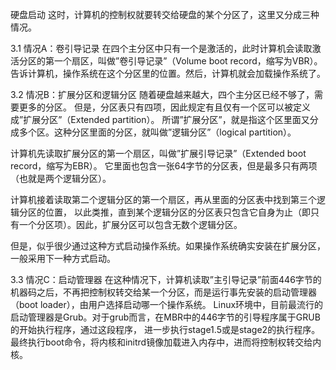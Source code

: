 硬盘启动
这时，计算机的控制权就要转交给硬盘的某个分区了，这里又分成三种情况。

3.1 情况A：卷引导记录
在四个主分区中只有一个是激活的，此时计算机会读取激活分区的第一个扇区，叫做”卷引导记录”（Volume boot record，缩写为VBR）。告诉计算机，操作系统在这个分区里的位置。然后，计算机就会加载操作系统了。

3.2 情况B：扩展分区和逻辑分区
随着硬盘越来越大，四个主分区已经不够了，需要更多的分区。
但是，分区表只有四项，因此规定有且仅有一个区可以被定义成”扩展分区”（Extended partition）。
所谓”扩展分区”，就是指这个区里面又分成多个区。这种分区里面的分区，就叫做”逻辑分区”（logical partition）。

计算机先读取扩展分区的第一个扇区，叫做”扩展引导记录”（Extended boot record，缩写为EBR）。
它里面也包含一张64字节的分区表，但是最多只有两项（也就是两个逻辑分区）。

计算机接着读取第二个逻辑分区的第一个扇区，再从里面的分区表中找到第三个逻辑分区的位置，
以此类推，直到某个逻辑分区的分区表只包含它自身为止（即只有一个分区项）。因此，扩展分区可以包含无数个逻辑分区。

但是，似乎很少通过这种方式启动操作系统。如果操作系统确实安装在扩展分区，一般采用下一种方式启动。

3.3 情况C：启动管理器
在这种情况下，计算机读取”主引导记录”前面446字节的机器码之后，不再把控制权转交给某一个分区，而是运行事先安装的启动管理器（boot loader），由用户选择启动哪一个操作系统。
Linux环境中，目前最流行的启动管理器是Grub。对于grub而言，在MBR中的446字节的引导程序属于GRUB的开始执行程序，通过这段程序，
进一步执行stage1.5或是stage2的执行程序。最终执行boot命令，将内核和initrd镜像加载进入内存中，进而将控制权转交给内核。
